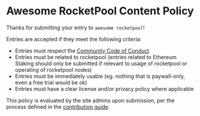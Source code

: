 # Awesome RocketPool Content Policy

Thanks for submitting your entry to `awesome rocketpool`!

Entries are accepted if they meet the following criteria:

* Entries must respect the [Community Code of Conduct](code-of-conduct.md)
* Entries must be related to rocketpool (entries related to Ethereum Staking should only be submitted if relevant to usage of rocketpool or operating of rocketpool nodes)
* Entries must be immediately usable (eg. nothing that is paywall-only, even a free trial would be ok)
* Entries must have a clear license and/or privacy policy where applicable

This policy is evaluated by the site admins upon submission, per the process defined in the [contribution guide](CONTRIBUTING.md).
